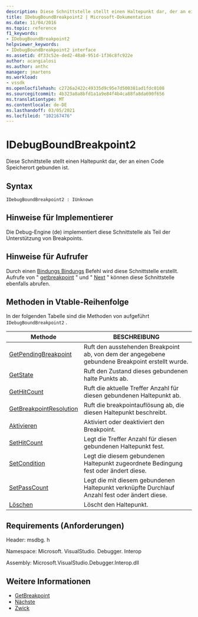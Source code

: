 ```yaml
---
description: Diese Schnittstelle stellt einen Haltepunkt dar, der an einen Code Speicherort gebunden ist.
title: IDebugBoundBreakpoint2 | Microsoft-Dokumentation
ms.date: 11/04/2016
ms.topic: reference
f1_keywords:
- IDebugBoundBreakpoint2
helpviewer_keywords:
- IDebugBoundBreakpoint2 interface
ms.assetid: df33c52e-ded2-48a0-951d-1f36c8fc922e
author: acangialosi
ms.author: anthc
manager: jmartens
ms.workload:
- vssdk
ms.openlocfilehash: c2726a2422c49335d9c95e7d500381ad1fdc0108
ms.sourcegitcommit: 4b323a8a8bfd1a1a9e84f4b4ca88fa8da690f656
ms.translationtype: MT
ms.contentlocale: de-DE
ms.lasthandoff: 03/05/2021
ms.locfileid: "102167476"
---
```

# <a name="idebugboundbreakpoint2"></a>IDebugBoundBreakpoint2
Diese Schnittstelle stellt einen Haltepunkt dar, der an einen Code Speicherort gebunden ist.

## <a name="syntax"></a>Syntax

```
IDebugBoundBreakpoint2 : IUnknown
```

## <a name="notes-for-implementers"></a>Hinweise für Implementierer
 Die Debug-Engine (de) implementiert diese Schnittstelle als Teil der Unterstützung von Breakpoints.

## <a name="notes-for-callers"></a>Hinweise für Aufrufer
 Durch einen [Bindungs Bindungs](../../../extensibility/debugger/reference/idebugpendingbreakpoint2-bind.md) Befehl wird diese Schnittstelle erstellt. Aufrufe von " [getbreakpoint](../../../extensibility/debugger/reference/idebugbreakpointunboundevent2-getbreakpoint.md) " und " [Next](../../../extensibility/debugger/reference/ienumdebugboundbreakpoints2-next.md) " können diese Schnittstelle ebenfalls abrufen.

## <a name="methods-in-vtable-order"></a>Methoden in Vtable-Reihenfolge
 In der folgenden Tabelle sind die Methoden von aufgeführt `IDebugBoundBreakpoint2` .

|Methode|BESCHREIBUNG|
|------------|-----------------|
|[GetPendingBreakpoint](../../../extensibility/debugger/reference/idebugboundbreakpoint2-getpendingbreakpoint.md)|Ruft den ausstehenden Breakpoint ab, von dem der angegebene gebundene Breakpoint erstellt wurde.|
|[GetState](../../../extensibility/debugger/reference/idebugboundbreakpoint2-getstate.md)|Ruft den Zustand dieses gebundenen halte Punkts ab.|
|[GetHitCount](../../../extensibility/debugger/reference/idebugboundbreakpoint2-gethitcount.md)|Ruft die aktuelle Treffer Anzahl für diesen gebundenen Haltepunkt ab.|
|[GetBreakpointResolution](../../../extensibility/debugger/reference/idebugboundbreakpoint2-getbreakpointresolution.md)|Ruft die breakpointauflösung ab, die diesen Haltepunkt beschreibt.|
|[Aktivieren](../../../extensibility/debugger/reference/idebugboundbreakpoint2-enable.md)|Aktiviert oder deaktiviert den Breakpoint.|
|[SetHitCount](../../../extensibility/debugger/reference/idebugboundbreakpoint2-sethitcount.md)|Legt die Treffer Anzahl für diesen gebundenen Haltepunkt fest.|
|[SetCondition](../../../extensibility/debugger/reference/idebugboundbreakpoint2-setcondition.md)|Legt die diesem gebundenen Haltepunkt zugeordnete Bedingung fest oder ändert diese.|
|[SetPassCount](../../../extensibility/debugger/reference/idebugboundbreakpoint2-setpasscount.md)|Legt die mit diesem gebundenen Haltepunkt verknüpfte Durchlauf Anzahl fest oder ändert diese.|
|[Löschen](../../../extensibility/debugger/reference/idebugboundbreakpoint2-delete.md)|Löscht den Haltepunkt.|

## <a name="requirements"></a>Requirements (Anforderungen)
 Header: msdbg. h

 Namespace: Microsoft. VisualStudio. Debugger. Interop

 Assembly: Microsoft.VisualStudio.Debugger.Interop.dll

## <a name="see-also"></a>Weitere Informationen
- [GetBreakpoint](../../../extensibility/debugger/reference/idebugbreakpointunboundevent2-getbreakpoint.md)
- [Nächste](../../../extensibility/debugger/reference/ienumdebugboundbreakpoints2-next.md)
- [Zwick](../../../extensibility/debugger/reference/idebugpendingbreakpoint2-bind.md)
